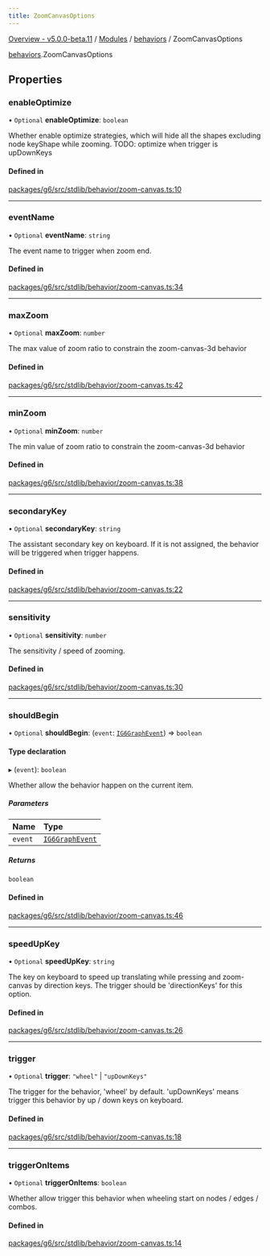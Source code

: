 ```yaml
---
title: ZoomCanvasOptions
---
```


[Overview - v5.0.0-beta.11](../../README.en.md) / [Modules](../../modules.en.md) / [behaviors](../../modules/behaviors.en.md) / ZoomCanvasOptions

[behaviors](../../modules/behaviors.en.md).ZoomCanvasOptions

## Properties

### enableOptimize

• `Optional` **enableOptimize**: `boolean`

Whether enable optimize strategies, which will hide all the shapes excluding node keyShape while zooming.
TODO: optimize when trigger is upDownKeys

#### Defined in

[packages/g6/src/stdlib/behavior/zoom-canvas.ts:10](https://github.com/antvis/G6/blob/61e525e59b/packages/g6/src/stdlib/behavior/zoom-canvas.ts#L10)

---

### eventName

• `Optional` **eventName**: `string`

The event name to trigger when zoom end.

#### Defined in

[packages/g6/src/stdlib/behavior/zoom-canvas.ts:34](https://github.com/antvis/G6/blob/61e525e59b/packages/g6/src/stdlib/behavior/zoom-canvas.ts#L34)

---

### maxZoom

• `Optional` **maxZoom**: `number`

The max value of zoom ratio to constrain the zoom-canvas-3d behavior

#### Defined in

[packages/g6/src/stdlib/behavior/zoom-canvas.ts:42](https://github.com/antvis/G6/blob/61e525e59b/packages/g6/src/stdlib/behavior/zoom-canvas.ts#L42)

---

### minZoom

• `Optional` **minZoom**: `number`

The min value of zoom ratio to constrain the zoom-canvas-3d behavior

#### Defined in

[packages/g6/src/stdlib/behavior/zoom-canvas.ts:38](https://github.com/antvis/G6/blob/61e525e59b/packages/g6/src/stdlib/behavior/zoom-canvas.ts#L38)

---

### secondaryKey

• `Optional` **secondaryKey**: `string`

The assistant secondary key on keyboard. If it is not assigned, the behavior will be triggered when trigger happens.

#### Defined in

[packages/g6/src/stdlib/behavior/zoom-canvas.ts:22](https://github.com/antvis/G6/blob/61e525e59b/packages/g6/src/stdlib/behavior/zoom-canvas.ts#L22)

---

### sensitivity

• `Optional` **sensitivity**: `number`

The sensitivity / speed of zooming.

#### Defined in

[packages/g6/src/stdlib/behavior/zoom-canvas.ts:30](https://github.com/antvis/G6/blob/61e525e59b/packages/g6/src/stdlib/behavior/zoom-canvas.ts#L30)

---

### shouldBegin

• `Optional` **shouldBegin**: (`event`: [`IG6GraphEvent`](IG6GraphEvent.en.md)) => `boolean`

#### Type declaration

▸ (`event`): `boolean`

Whether allow the behavior happen on the current item.

##### Parameters

| Name    | Type                                   |
| :------ | :------------------------------------- |
| `event` | [`IG6GraphEvent`](IG6GraphEvent.en.md) |

##### Returns

`boolean`

#### Defined in

[packages/g6/src/stdlib/behavior/zoom-canvas.ts:46](https://github.com/antvis/G6/blob/61e525e59b/packages/g6/src/stdlib/behavior/zoom-canvas.ts#L46)

---

### speedUpKey

• `Optional` **speedUpKey**: `string`

The key on keyboard to speed up translating while pressing and zoom-canvas by direction keys. The trigger should be 'directionKeys' for this option.

#### Defined in

[packages/g6/src/stdlib/behavior/zoom-canvas.ts:26](https://github.com/antvis/G6/blob/61e525e59b/packages/g6/src/stdlib/behavior/zoom-canvas.ts#L26)

---

### trigger

• `Optional` **trigger**: `"wheel"` \| `"upDownKeys"`

The trigger for the behavior, 'wheel' by default. 'upDownKeys' means trigger this behavior by up / down keys on keyboard.

#### Defined in

[packages/g6/src/stdlib/behavior/zoom-canvas.ts:18](https://github.com/antvis/G6/blob/61e525e59b/packages/g6/src/stdlib/behavior/zoom-canvas.ts#L18)

---

### triggerOnItems

• `Optional` **triggerOnItems**: `boolean`

Whether allow trigger this behavior when wheeling start on nodes / edges / combos.

#### Defined in

[packages/g6/src/stdlib/behavior/zoom-canvas.ts:14](https://github.com/antvis/G6/blob/61e525e59b/packages/g6/src/stdlib/behavior/zoom-canvas.ts#L14)
